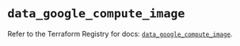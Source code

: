 # `data_google_compute_image`

Refer to the Terraform Registry for docs: [`data_google_compute_image`](https://registry.terraform.io/providers/hashicorp/google/5.23.0/docs/data-sources/compute_image).
